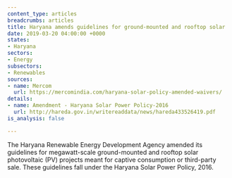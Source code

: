 ```yaml
---
content_type: articles
breadcrumbs: articles
title: Haryana amends guidelines for ground-mounted and rooftop solar
date: 2019-03-20 04:00:00 +0000
states:
- Haryana
sectors:
- Energy
subsectors:
- Renewables
sources:
- name: Mercom
  url: https://mercomindia.com/haryana-solar-policy-amended-waivers/
details:
- name: Amendment - Haryana Solar Power Policy-2016
  url: http://hareda.gov.in/writereaddata/news/hareda433526419.pdf
is_analysis: false

---
```

The Haryana Renewable Energy Development Agency amended its guidelines for megawatt-scale ground-mounted and rooftop solar photovoltaic (PV) projects meant for captive consumption or third-party sale. These guidelines fall under the Haryana Solar Power Policy, 2016.
